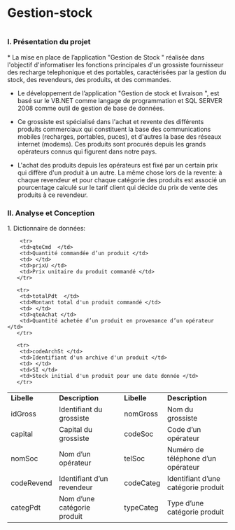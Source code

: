 # Gestion-stock
# 
<h3>I.	Présentation du projet</h3>
 * La mise en place de l’application  "Gestion de Stock " réalisée dans l'objectif d'informatiser les fonctions principales d'un grossiste fournisseur des recharge telephonique et des portables, caractérisées par la gestion du stock, des revendeurs, des produits, et des commandes.

 * Le développement de l’application "Gestion de stock et livraison ", est basé sur le  VB.NET comme langage de programmation  et SQL SERVER 2008 comme outil de gestion de base de données.

 * Ce grossiste est spécialisé dans l'achat et revente des différents produits commerciaux qui constituent la base des communications mobiles (recharges, portables, puces), et d'autres la base des réseaux internet (modems). Ces produits sont procurés depuis les grands opérateurs connus qui figurent dans notre pays.
 
  * L'achat des produits depuis les opérateurs est fixé par un certain prix qui diffère d'un produit à un autre. La même chose lors de la revente: à chaque revendeur et pour chaque catégorie des produits est associé un pourcentage calculé sur le tarif client qui décide du prix de vente des produits à ce revendeur.
  
  <h3>II. Analyse et Conception</h3>
          1. Dictionnaire de données:
          
<table>
       <tr>
        <td><b>Libelle </b></td>
        <td><b>Description </b></td>
        <td> </td>
        <td><b>Libelle </b></td>
        <td><b>Description </b></td>
       </tr>
       <tr>
        <td>idGross  </td>
        <td>Identifiant du grossiste </td>
        <td> </td>
        <td>nomGross  </td>
        <td>Nom du grossiste  </td>
       </tr>
       <tr>
        <td>capital  </td>
        <td>Capital du grossiste  </td>
        <td> </td>
        <td>codeSoc </td>
        <td>Code d’un opérateur  </td>
       </tr>
       <tr>
        <td>nomSoc   </td>
        <td>Nom d’un opérateur  </td>
        <td> </td>
        <td>telSoc </td>
        <td>Numéro de téléphone d’un opérateur  </td>
       </tr>
       <tr>
        <td>codeRevend  </td>
        <td>Identifiant d’un revendeur  </td>
        <td> </td>
        <td>codeCateg </td>
        <td>Identifiant d’une catégorie produit </td>
       </tr>
       <tr>
        <td>categPdt  </td>
        <td>Nom d’une catégorie produit  </td>
        <td> </td>
        <td>typeCateg </td>
        <td>Type d’une catégorie produit </td>
       </tr>
 
        <tr>
        <td>qteCmd  </td>
        <td>Quantité commandée d’un produit </td>
        <td> </td>
        <td>prixU </td>
        <td>Prix unitaire du produit commandé </td>
       </tr>
 
       <tr>
        <td>totalPdt  </td>
        <td>Montant total d'un produit commandé </td>
        <td> </td>
        <td>qteAchat </td>
        <td>Quantité achetée d’un produit en provenance d’un opérateur </td>
       </tr>
 
       <tr>
        <td>codeArchSt </td>
        <td>Identifiant d'un archive d'un produit </td>
        <td> </td>
        <td>SI </td>
        <td>Stock initial d'un produit pour une date donnée </td>
       </tr>
 
</table>
  
